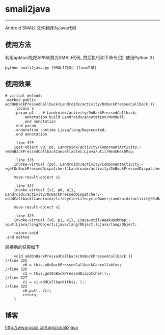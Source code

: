 # smali2java

------------

Android SMALI 文件翻译为Java代码

## 使用方法

利用apktool先把APK转换为SMALI代码, 然后执行如下命令(注: 使用Python 3)

`python smali2java.py [SMALI目录] [Java目录]`

## 使用效果

```
# virtual methods
.method public addOnBackPressedCallback(Landroidx/activity/OnBackPressedCallback;)V
    .locals 2
    .param p1    # Landroidx/activity/OnBackPressedCallback;
        .annotation build Landroidx/annotation/NonNull;
        .end annotation
    .end param
    .annotation runtime Ljava/lang/Deprecated;
    .end annotation

    .line 325
    iget-object v0, p0, Landroidx/activity/ComponentActivity;->mOnBackPressedCallbackCancellables:Ljava/util/WeakHashMap;

    .line 326
    invoke-virtual {p0}, Landroidx/activity/ComponentActivity;->getOnBackPressedDispatcher()Landroidx/activity/OnBackPressedDispatcher;

    move-result-object v1

    .line 327
    invoke-virtual {v1, p0, p1}, Landroidx/activity/OnBackPressedDispatcher;->addCallback(Landroidx/lifecycle/LifecycleOwner;Landroidx/activity/OnBackPressedCallback;)Landroidx/arch/core/util/Cancellable;

    move-result-object v1

    .line 325
    invoke-virtual {v0, p1, v1}, Ljava/util/WeakHashMap;->put(Ljava/lang/Object;Ljava/lang/Object;)Ljava/lang/Object;

    return-void
.end method
```

转换后的结果如下

```P
	void addOnBackPressedCallback(OnBackPressedCallback ){
//line 325
		v0 = this.mOnBackPressedCallbackCancellables;
//line 326
		v1 = this.getOnBackPressedDispatcher();;
//line 327
		v1 = v1.addCallback(this, );;
//line 325
		v0.put(, v1);
		return;
	}
```

## 博客
http://www.gcsjj.cn/tags/smali2java



